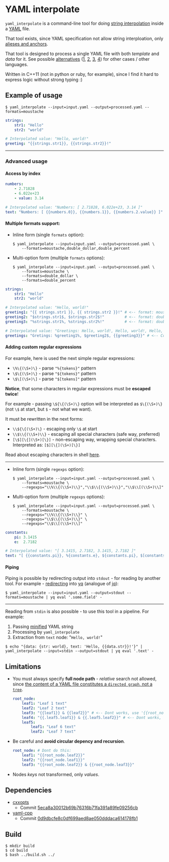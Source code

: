 # YAML interpolate

`yaml_interpolate` is a command-line tool for doing [string interpolation](https://en.wikipedia.org/wiki/String_interpolation) inside a [YAML](https://yaml.org/) file.

That tool exists, since YAML specification not allow string interploation, only [alieses and anchors](https://yaml.org/YAML_for_ruby.html#aliases_and_anchors).

That tool is designed to process a single YAML file with both *template* and *data* for it. See possible [alternatives](https://stackoverflow.com/questions/15777987/string-interpolation-in-yaml) ([1](https://stackoverflow.com/questions/13055753/passing-variables-inside-rails-internationalization-yml-file), [2](https://stackoverflow.com/questions/13178268/translation-in-yml-with-optional-parameter), [3](https://stackoverflow.com/questions/3141438/can-one-yaml-object-refer-to-another), [4](https://stackoverflow.com/questions/7169121/is-there-a-way-to-reference-a-constant-in-a-yaml-with-rails)) for other cases / other languages.

Written in C++11 (not in python or ruby, for example), since I find it hard to express logic without strong typing :)

## Example of usage

```shell
$ yaml_interpolate --input=input.yaml --output=processed.yaml --formats=moustache
```

```yaml
strings:
    str1: "Hello"
    str2: "world"

# Interpolated value: "Hello, world!"
greeting: "{{strings.str1}}, {{strings.str2}}!"
```

----

### Advanced usage

#### Access by index

```yaml
numbers:
    - 2.71828
    - 6.022e+23
    - value: 3.14

# Interpolated value: "Numbers: [ 2.71828, 6.022e+23, 3.14 ]"
text: "Numbers: [ {{numbers.0}}, {{numbers.1}}, {{numbers.2.value}} ]"
```

#### Multiple formats support:

- Inline form (single `formats` option):
    ```shell
    $ yaml_interpolate --input=input.yaml --output=processed.yaml \
        --formats=moustache,double_dollar,double_percent
    ```
- Multi-option form (multiple `formats` options):
    ```shell
    $ yaml_interpolate --input=input.yaml --output=processed.yaml \
        --formats=moustache \
        --formats=double_dollar \
        --formats=double_percent
    ```

```yaml
strings:
    str1: "Hello"
    str2: "world"

# Interpolated value: "Hello, world!"
greeting1: "{{ strings.str1 }}, {{ strings.str2 }}!" # <-- format: moustache
greeting2: "$strings.str1$, $strings.str2$!"         # <-- format: double_dollar
greeting3: "%strings.str1%, %strings.str2%!"         # <-- format: double_percent

# Interpolated value: "Greetings: Hello, world!, Hello, world!, Hello, world!"
greetings: "Gretings: %greeting1%, $greeting2$, {{greeting3}}" # <-- Composite
```

#### Adding custom regular expressions

For example, here is used the next simple regular expressions:
- `\%\{(\S+)\}` - parse `"%{tokens}"` pattern
- `\$\{(\S+)\}` - parse `"${tokens}"` pattern
- `\$\[(\S+)\]` - parse `"$[tokens]"` pattern

**Notice**, that some characters in regular expressions must be **escaped twice**!

For example - passing `\${\{(\S+)\}` option will be interpreted as `$\{(\S+)\}` 
(not `\$` at start, but `$` - not what we want). 

It must be rewritten in the next forms:
- `\\${\{(\S+)\}`     - escaping only `\$` at start
- `\\$\\{(\\S+)\\}`   - escaping all special characters (safe way, preferred)
- `[\$][\{](\S+)[\}]` - non-escaping way, wrapping special characters. Interpreted as: `[$][\{](\S+)[\}]`

Read about escaping characters in shell [here](https://stackoverflow.com/questions/15783701/which-characters-need-to-be-escaped-when-using-bash).

----

- Inline form (single `regexps` option):
    ```shell
    $ yaml_interpolate --input=input.yaml --output=processed.yaml \
        --formats=moustache \
        --regexps="\\%\\{(\\S+)\\}","\\$\\{(\\S+)\\}","\\$\\[(\\S+)\\]"
    ```
- Multi-option form (multiple `regexps` options):
    ```shell
    $ yaml_interpolate --input=input.yaml --output=processed.yaml \
        --formats=moustache \
        --regexps="\\%\\{(\\S+)\\}" \
        --regexps="\\$\\{(\\S+)\\}" \
        --regexps="\\$\\[(\\S+)\\]"
    ```

```yaml
constants:
    pi: 3.1415
    e:  2.7182

# Interpolated value: "[ 3.1415, 2.7182, 3.1415, 2.7182 ]"
text: "[ {{constants.pi}}, %{constants.e}, ${constants.pi}, $[constants.e] ]"
```

#### Piping

Piping is possible by redirecting output into `stdout` - for reading by another tool. For example - [redirecting](https://stackoverflow.com/a/59605210/) into [yq](https://mikefarah.gitbook.io/yq/) (analogue of [jq](https://stedolan.github.io/jq/)):

```shell
$ yaml_interpolate --input=input.yaml --output=stdout --formats=moustache | yq eval '.some.field' -
```

----

Reading from `stdin` is also possible - to use this tool in a pipeline. For example:
1. Passing [minified](https://onlineyamltools.com/minify-yaml) YAML string
2. Processing by `yaml_interpolate`
3. Extraction from `text` node: "`Hello, world!`"

```shell
$ echo "{data: {str: world}, text: 'Hello, {{data.str}}!'}" | yaml_interpolate --input=stdin --output=stdout | yq eval '.text' -
```

## Limitations

- You must always specify **full node path** - *relative* search not allowed, since [the content of a YAML file constitutes a `directed graph`, not a `tree`](https://stackoverflow.com/a/63579139/).
    ```yaml
    root_node:
        leaf1: "Leaf 1 text"
        leaf2: "Leaf 2 text"
        leaf3: "{{leaf1}} & {{leaf2}}" # <-- Dont works, use '{{root_node.leaf1}} & {{root_node.leaf2}}'
        leaf4: "{{.leaf5.leaf1}} & {{.leaf5.leaf2}}" # <-- Dont works, use '{{root_node.leaf5.leaf1}} & {{root_node.leaf5.leaf2}}'
        leaf5:
            leaf1: "Leaf 6 text"
            leaf2: "Leaf 7 text"
    ```
- Be careful and **avoid circular depency and recursion**.
    ```yaml
    root_node: # Dont do this:
        leaf1: "{{root_node.leaf2}}"
        leaf2: "{{root_node.leaf1}}"
        leaf3: "{{root_node.leaf2}} & {{root_node.leaf3}}"
    ```
- Nodes *keys* not transformed, only *values*.

## Dependencies

- [cxxopts](https://github.com/jarro2783/cxxopts)
    - Commit [5eca8a30012b69b76316b71fa391a89fe09256cb](https://github.com/jarro2783/cxxopts/commit/5eca8a30012b69b76316b71fa391a89fe09256cb)
- [yaml-cpp](https://github.com/jbeder/yaml-cpp)
    - Commit [0d9dbcfe8c0df699aed8ae050dddaca614178fb1](https://github.com/jbeder/yaml-cpp/commit/0d9dbcfe8c0df699aed8ae050dddaca614178fb1)

## Build

```shell
$ mkdir build
$ cd build
$ bash ../build.sh ../
```